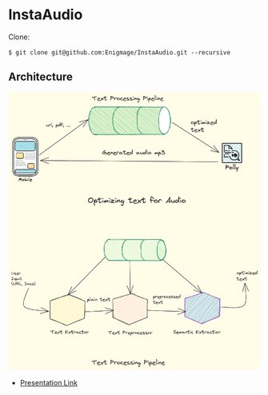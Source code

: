 # InstaAudio

Clone:

```
$ git clone git@github.com:Enigmage/InstaAudio.git --recursive
```

## Architecture

![Architecture diagrams](./assets/architecture.png)

- [Presentation Link](https://docs.google.com/presentation/d/1cz67PIiZ3ogAZHwz2q_aCcmu8KBcq5X0kujHvhHyJ6E/edit?usp=sharing)
